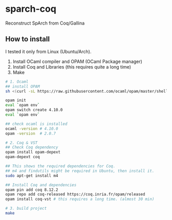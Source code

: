 # sparch-coq
Reconstruct SpArch from Coq/Gallina

## How to install

I tested it only from Linux (Ubuntu/Arch).

1. Install OCaml compiler and OPAM (OCaml Package manager)
2. Install Coq and Libraries (this requires quite a long time)
3. Make

``` sh
# 1. Ocaml
## install OPAM
sh <(curl -sL https://raw.githubusercontent.com/ocaml/opam/master/shell/install.sh)

opam init
eval `opam env`
opam switch create 4.10.0
eval `opam env`

## check ocaml is installed
ocaml -version # 4.10.0
opam -version  # 2.0.7

# 2. Coq & VST
## Check Coq dependency
opam install opam-depext
opam-depext coq

## This shows the required dependencies for Coq.
## m4 and findutils might be required in Ubuntu, then install it.
sudo apt-get install m4

## Install Coq and dependencies
opam pin add coq 8.12.2
opam repo add coq-released https://coq.inria.fr/opam/released
opam install coq-vst # this requires a long time. (almost 30 min)

# 3. build project
make
```

